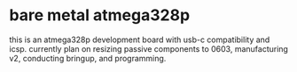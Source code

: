 # bare metal atmega328p
 this is an atmega328p development board with usb-c compatibility and icsp. currently plan on resizing passive components to 0603, manufacturing v2, conducting bringup, and programming.

